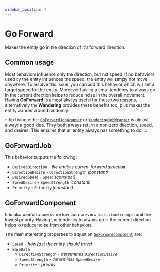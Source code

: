 ```yaml
---
sidebar_position: 4
---
```


# Go Forward

Makes the entity go in the direction of it's forward direction. 

## Common usage

Most behaviors influence only the direction, but not speed. If no behaviors used by the entity influences the speed, the entity will simply not move anywhere. To resolve this issue, you can add this behavior which will set a target speed for the entity. Moreover having a small tendency to always go in the current direction helps to reduce noise in the overall movement. Having **GoForward** is almost always useful for these two reasons, alternetively the **Wandering** provides these benefits too, plus makes the entity wander around randomly.

:::tip
Using either [`GoForwardJobWrapper`](/docs/documentation-defaults/behaviors/simple-behaviors/go-foward) or [`WanderingJobWrapper`](/docs/documentation-defaults/behaviors/simple-behaviors/wandering) is almost always a good idea. They both always return a non-zero direction, speed, and desires. This ensures that an entity always has something to do. 
:::

## GoForwardJob

This behavior outputs the following: 
- `DesiredDirection` - *the entity's current forward direction*
- `DirectionDesire` - `DirectionStrength` *(constant)*
- `DesiredSpeed` - `Speed` *(constant)*
- `SpeedDesire` - `SpeedStrength` *(constant)*
- `Priority` -  `Priority` *(constant)*

## GoForwardComponent

It is also useful to use some low but non-zero `DirectionStrength` and the lowest priority. Having the tendency to always go in the current direction helps to reduce noise from other behaviors.

The main interesting properties to adjust on [`GoForwardComponent`](/docs/documentation-defaults/behaviors/simple-behaviors/go-foward#goforwardcomponent) are:
- `Speed` - *how fast the entity should travel*
- `BaseData`
    - `DirectionStrength` - *determines `DirectionDesire`*
    - `SpeedStrength` - *determines `SpeedDesire`*
    - `Priority` - *priority*
